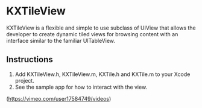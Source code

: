 # KXTileView
KXTileView is a flexible and simple to use subclass of UIView that allows the developer to create dynamic tiled views for browsing content with an interface similar to the familiar UITableView.

## Instructions
1. Add KXTileView.h, KXTileView.m, KXTile.h and KXTile.m to your Xcode project.
2. See the sample app for how to interact with the view.

(https://vimeo.com/user17584749/videos)
